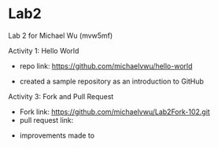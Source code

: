 # Lab2

Lab 2 for Michael Wu (mvw5mf)

Activity 1: Hello World
* repo link: https://github.com/michaelvwu/hello-world 
- created a sample repository as an introduction to GitHub

Activity 3: Fork and Pull Request
* Fork link: https://github.com/michaelvwu/Lab2Fork-102.git
* pull request link: 
- improvements made to

